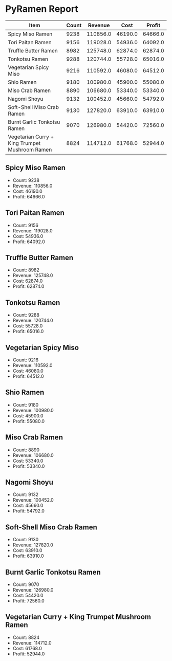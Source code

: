 # PyRamen Report

|Item|Count|Revenue|Cost|Profit|
|---|---|---|---|---|
|Spicy Miso Ramen|9238|110856.0|46190.0|64666.0|
|Tori Paitan Ramen|9156|119028.0|54936.0|64092.0|
|Truffle Butter Ramen|8982|125748.0|62874.0|62874.0|
|Tonkotsu Ramen|9288|120744.0|55728.0|65016.0|
|Vegetarian Spicy Miso|9216|110592.0|46080.0|64512.0|
|Shio Ramen|9180|100980.0|45900.0|55080.0|
|Miso Crab Ramen|8890|106680.0|53340.0|53340.0|
|Nagomi Shoyu|9132|100452.0|45660.0|54792.0|
|Soft-Shell Miso Crab Ramen|9130|127820.0|63910.0|63910.0|
|Burnt Garlic Tonkotsu Ramen|9070|126980.0|54420.0|72560.0|
|Vegetarian Curry + King Trumpet Mushroom Ramen|8824|114712.0|61768.0|52944.0|

## Spicy Miso Ramen

- Count: 9238
- Revenue: 110856.0
- Cost: 46190.0
- Profit: 64666.0

## Tori Paitan Ramen

- Count: 9156
- Revenue: 119028.0
- Cost: 54936.0
- Profit: 64092.0

## Truffle Butter Ramen

- Count: 8982
- Revenue: 125748.0
- Cost: 62874.0
- Profit: 62874.0

## Tonkotsu Ramen

- Count: 9288
- Revenue: 120744.0
- Cost: 55728.0
- Profit: 65016.0

## Vegetarian Spicy Miso

- Count: 9216
- Revenue: 110592.0
- Cost: 46080.0
- Profit: 64512.0

## Shio Ramen

- Count: 9180
- Revenue: 100980.0
- Cost: 45900.0
- Profit: 55080.0

## Miso Crab Ramen

- Count: 8890
- Revenue: 106680.0
- Cost: 53340.0
- Profit: 53340.0

## Nagomi Shoyu

- Count: 9132
- Revenue: 100452.0
- Cost: 45660.0
- Profit: 54792.0

## Soft-Shell Miso Crab Ramen

- Count: 9130
- Revenue: 127820.0
- Cost: 63910.0
- Profit: 63910.0

## Burnt Garlic Tonkotsu Ramen

- Count: 9070
- Revenue: 126980.0
- Cost: 54420.0
- Profit: 72560.0

## Vegetarian Curry + King Trumpet Mushroom Ramen

- Count: 8824
- Revenue: 114712.0
- Cost: 61768.0
- Profit: 52944.0
